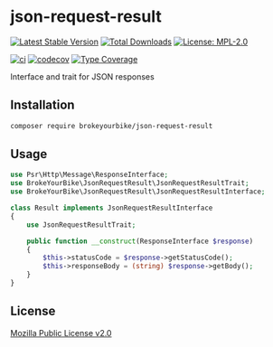 # json-request-result

[![Latest Stable Version](https://img.shields.io/github/v/release/brokeyourbike/json-request-result-php)](https://github.com/brokeyourbike/json-request-result-php/releases)
[![Total Downloads](https://poser.pugx.org/brokeyourbike/json-request-result-php/downloads)](https://packagist.org/packages/brokeyourbike/json-request-result-php)
[![License: MPL-2.0](https://img.shields.io/badge/license-MPL--2.0-purple.svg)](https://github.com/brokeyourbike/json-request-result-php/blob/main/LICENSE)

[![ci](https://github.com/brokeyourbike/json-request-result-php/actions/workflows/ci.yml/badge.svg)](https://github.com/brokeyourbike/json-request-result-php/actions/workflows/ci.yml)
[![codecov](https://codecov.io/gh/brokeyourbike/json-request-result-php/branch/main/graph/badge.svg?token=ImcgnxzGfc)](https://codecov.io/gh/brokeyourbike/json-request-result-php)
[![Type Coverage](https://shepherd.dev/github/brokeyourbike/json-request-result-php/coverage.svg)](https://shepherd.dev/github/brokeyourbike/json-request-result-php)

Interface and trait for JSON responses

## Installation

```bash
composer require brokeyourbike/json-request-result
```

## Usage

```php
use Psr\Http\Message\ResponseInterface;
use BrokeYourBike\JsonRequestResult\JsonRequestResultTrait;
use BrokeYourBike\JsonRequestResult\JsonRequestResultInterface;

class Result implements JsonRequestResultInterface
{
    use JsonRequestResultTrait;

    public function __construct(ResponseInterface $response)
    {
        $this->statusCode = $response->getStatusCode();
        $this->responseBody = (string) $response->getBody();
    }
}
```

## License
[Mozilla Public License v2.0](https://github.com/brokeyourbike/json-request-result-php/blob/main/LICENSE)
